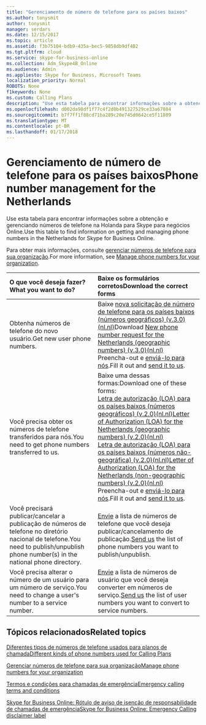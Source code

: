 ```yaml
---
title: "Gerenciamento de número de telefone para os países baixos"
ms.author: tonysmit
author: tonysmit
manager: serdars
ms.date: 12/15/2017
ms.topic: article
ms.assetid: f3b75104-bdb9-435a-bec5-9858db9df402
ms.tgt.pltfrm: cloud
ms.service: skype-for-business-online
ms.collection: Adm_Skype4B_Online
ms.audience: Admin
ms.appliesto: Skype for Business, Microsoft Teams
localization_priority: Normal
ROBOTS: None
f1keywords: None
ms.custom: Calling Plans
description: "Use esta tabela para encontrar informações sobre a obtenção e gerenciando números de telefone na Holanda para Skype para negócios Online."
ms.openlocfilehash: d002da98df1f77c4f2d0b491327529ce33a67804
ms.sourcegitcommit: b7f7ff1f88cd71ba289c20e745d0642ce5f11809
ms.translationtype: MT
ms.contentlocale: pt-BR
ms.lasthandoff: 01/17/2018
---
```

# <a name="phone-number-management-for-the-netherlands"></a><span data-ttu-id="95da7-103">Gerenciamento de número de telefone para os países baixos</span><span class="sxs-lookup"><span data-stu-id="95da7-103">Phone number management for the Netherlands</span></span>

<span data-ttu-id="95da7-104">Use esta tabela para encontrar informações sobre a obtenção e gerenciando números de telefone na Holanda para Skype para negócios Online.</span><span class="sxs-lookup"><span data-stu-id="95da7-104">Use this table to find information on getting and managing phone numbers in the Netherlands for Skype for Business Online.</span></span> 
  
<span data-ttu-id="95da7-105">Para obter mais informações, consulte [gerenciar números de telefone para sua organização](manage-phone-numbers-for-your-organization.md).</span><span class="sxs-lookup"><span data-stu-id="95da7-105">For more information, see [Manage phone numbers for your organization](manage-phone-numbers-for-your-organization.md).</span></span>
  
|<span data-ttu-id="95da7-106">**O que você deseja fazer?**</span><span class="sxs-lookup"><span data-stu-id="95da7-106">**What you want to do?**</span></span>|<span data-ttu-id="95da7-107">**Baixe os formulários corretos**</span><span class="sxs-lookup"><span data-stu-id="95da7-107">**Download the correct forms**</span></span>|
|:-----|:-----|
|<span data-ttu-id="95da7-108">Obtenha números de telefone do novo usuário.</span><span class="sxs-lookup"><span data-stu-id="95da7-108">Get new user phone numbers.</span></span>  <br/> | <span data-ttu-id="95da7-109">Baixe [nova solicitação de número de telefone para os países baixos (números geográficos) (v.3.0)(nl.nl)](../../downloads/new-number-request-forms/new-phone-number-request-for-the-netherlands(geographic-numbers)-(v.3.0)-(nl.nl).pdf)</span><span class="sxs-lookup"><span data-stu-id="95da7-109">Download [New phone number request for the Netherlands (geographic numbers) (v.3.0)(nl.nl)](../../downloads/new-number-request-forms/new-phone-number-request-for-the-netherlands(geographic-numbers)-(v.3.0)-(nl.nl).pdf)</span></span> <br/>  <span data-ttu-id="95da7-110">Preencha-out e [enviá-lo para nós](mailto:ptneu@microsoft.com).</span><span class="sxs-lookup"><span data-stu-id="95da7-110">Fill it out and [send it to us](mailto:ptneu@microsoft.com).</span></span>  <br/> |
|<span data-ttu-id="95da7-111">Você precisa obter os números de telefone transferidos para nós.</span><span class="sxs-lookup"><span data-stu-id="95da7-111">You need to get phone numbers transferred to us.</span></span>  <br/> |<span data-ttu-id="95da7-112">Baixe uma dessas formas:</span><span class="sxs-lookup"><span data-stu-id="95da7-112">Download one of these forms:</span></span> <br/> <span data-ttu-id="95da7-113">[Letra de autorização (LOA) para os países baixos (números geográficos) (v.2.0)(nl.nl)](../../downloads/LOA-forms/letter-of-authorization-(loa)-for-the-netherlands-(geographic-numbers)-(v.2.0)-(nl.nl).pdf)</span><span class="sxs-lookup"><span data-stu-id="95da7-113">[Letter of Authorization (LOA) for the Netherlands (geographic numbers) (v.2.0)(nl.nl)](../../downloads/LOA-forms/letter-of-authorization-(loa)-for-the-netherlands-(geographic-numbers)-(v.2.0)-(nl.nl).pdf)</span></span> <br/> <span data-ttu-id="95da7-114">[Letra de autorização (LOA) para os países baixos (números não-geográfica) (v.2.0)(nl.nl)](../../downloads/LOA-forms/letter-of-authorization-(loa)-for-the-netherlands-(non-geographic-numbers)-(v.2.0)-(nl.nl).pdf)</span><span class="sxs-lookup"><span data-stu-id="95da7-114">[Letter of Authorization (LOA) for the Netherlands (non-geographic numbers) (v.2.0)(nl.nl)](../../downloads/LOA-forms/letter-of-authorization-(loa)-for-the-netherlands-(non-geographic-numbers)-(v.2.0)-(nl.nl).pdf)</span></span> <br/> <span data-ttu-id="95da7-115">Preencha-out e [enviá-lo para nós](mailto:ptneu@microsoft.com).</span><span class="sxs-lookup"><span data-stu-id="95da7-115">Fill it out and [send it to us](mailto:ptneu@microsoft.com).</span></span>  <br/> |
|<span data-ttu-id="95da7-116">Você precisará publicar/cancelar a publicação de números de telefone no diretório nacional de telefone.</span><span class="sxs-lookup"><span data-stu-id="95da7-116">You need to publish/unpublish phone number(s) in the national phone directory.</span></span>  <br/> |<span data-ttu-id="95da7-117">[Envie](mailto:ptneu@microsoft.com) a lista de números de telefone que você deseja publicar/cancelamento de publicação.</span><span class="sxs-lookup"><span data-stu-id="95da7-117">[Send us](mailto:ptneu@microsoft.com) the list of phone numbers you want to publish/unpublish.</span></span> <br/> |
|<span data-ttu-id="95da7-118">Você precisa alterar o número de um usuário para um número de serviço.</span><span class="sxs-lookup"><span data-stu-id="95da7-118">You need to change a user's number to a service number.</span></span>  <br/> |<span data-ttu-id="95da7-119">[Envie](mailto:ptneu@microsoft.com) a lista de números de usuário que você deseja converter em números de serviço.</span><span class="sxs-lookup"><span data-stu-id="95da7-119">[Send us](mailto:ptneu@microsoft.com) the list of user numbers you want to convert to service numbers.</span></span> <br/> |

## <a name="related-topics"></a><span data-ttu-id="95da7-120">Tópicos relacionados</span><span class="sxs-lookup"><span data-stu-id="95da7-120">Related topics</span></span>
[<span data-ttu-id="95da7-121">Diferentes tipos de números de telefone usados para planos de chamada</span><span class="sxs-lookup"><span data-stu-id="95da7-121">Different kinds of phone numbers used for Calling Plans</span></span>](../different-kinds-of-phone-numbers-used-for-calling-plans.md)

[<span data-ttu-id="95da7-122">Gerenciar números de telefone para sua organização</span><span class="sxs-lookup"><span data-stu-id="95da7-122">Manage phone numbers for your organization</span></span>](manage-phone-numbers-for-your-organization.md)

[<span data-ttu-id="95da7-123">Termos e condições para chamadas de emergência</span><span class="sxs-lookup"><span data-stu-id="95da7-123">Emergency calling terms and conditions</span></span>](../emergency-calling-terms-and-conditions.md)

[<span data-ttu-id="95da7-124">Skype for Business Online: Rótulo de aviso de isenção de responsabilidade de chamadas de emergência</span><span class="sxs-lookup"><span data-stu-id="95da7-124">Skype for Business Online: Emergency Calling disclaimer label</span></span>](https://go.microsoft.com/fwlink/?LinkID=692099)

